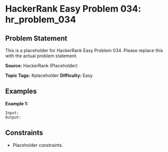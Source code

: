 # HackerRank Easy Problem 034: hr_problem_034

## Problem Statement

This is a placeholder for HackerRank Easy Problem 034.
Please replace this with the actual problem statement.

**Source:** HackerRank (Placeholder)

**Topic Tags:** #placeholder
**Difficulty:** Easy

## Examples

**Example 1:**

```
Input:
Output:
```

## Constraints

- Placeholder constraints.
